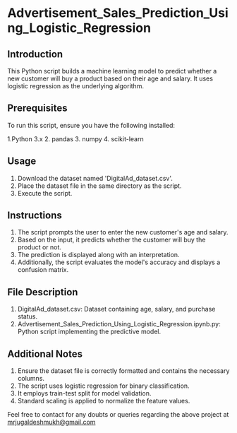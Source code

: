 # Advertisement_Sales_Prediction_Using_Logistic_Regression

## Introduction
This Python script builds a machine learning model to predict whether a new customer will buy a product based on their age and salary. It uses logistic regression as the underlying algorithm.

## Prerequisites
To run this script, ensure you have the following installed:

1.Python 3.x
2. pandas
3. numpy
4. scikit-learn

## Usage
1. Download the dataset named 'DigitalAd_dataset.csv'.
2. Place the dataset file in the same directory as the script.
3. Execute the script.

## Instructions
1. The script prompts the user to enter the new customer's age and salary.
2. Based on the input, it predicts whether the customer will buy the product or not.
3. The prediction is displayed along with an interpretation.
4. Additionally, the script evaluates the model's accuracy and displays a confusion matrix.

## File Description
1. DigitalAd_dataset.csv: Dataset containing age, salary, and purchase status.
2. Advertisement_Sales_Prediction_Using_Logistic_Regression.ipynb.py: Python script implementing the predictive model.

## Additional Notes
1. Ensure the dataset file is correctly formatted and contains the necessary columns.
2. The script uses logistic regression for binary classification.
3. It employs train-test split for model validation.
4. Standard scaling is applied to normalize the feature values.

Feel free to contact for any doubts or queries regarding the above project at mrjugaldeshmukh@gmail.com
